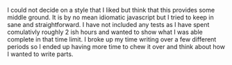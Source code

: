 I could not decide on a style that I liked but think that this provides some
 middle ground. It is by no mean idiomatic javascript but I tried to keep 
 in sane and straightforward. I have not included any tests as I have spent 
 comulativly roughly 2 ish hours and wanted to show what I was able complete in that time 
 limit. I broke up my time writing over a few different periods so I ended up having
 more time to chew it over and think about how I wanted to write parts.
